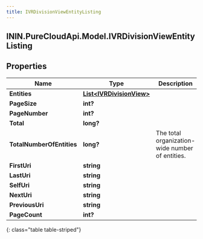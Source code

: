 ```yaml
---
title: IVRDivisionViewEntityListing
---
```

## ININ.PureCloudApi.Model.IVRDivisionViewEntityListing

## Properties

|Name | Type | Description | Notes|
|------------ | ------------- | ------------- | -------------|
| **Entities** | [**List&lt;IVRDivisionView&gt;**](IVRDivisionView.html) |  | [optional] |
| **PageSize** | **int?** |  | [optional] |
| **PageNumber** | **int?** |  | [optional] |
| **Total** | **long?** |  | [optional] |
| **TotalNumberOfEntities** | **long?** | The total organization-wide number of entities. | [optional] |
| **FirstUri** | **string** |  | [optional] |
| **LastUri** | **string** |  | [optional] |
| **SelfUri** | **string** |  | [optional] |
| **NextUri** | **string** |  | [optional] |
| **PreviousUri** | **string** |  | [optional] |
| **PageCount** | **int?** |  | [optional] |
{: class="table table-striped"}


